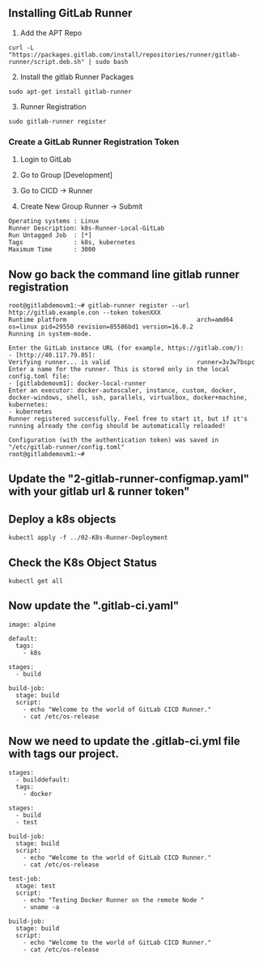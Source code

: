 ## Installing GitLab Runner

1. Add the APT Repo 
```
curl -L "https://packages.gitlab.com/install/repositories/runner/gitlab-runner/script.deb.sh" | sudo bash
```

2. Install the gitlab Runner Packages 
```
sudo apt-get install gitlab-runner
```

3. Runner Registration 
```
sudo gitlab-runner register
```

### Create a GitLab Runner Registration Token

1. Login to GitLab 

2. Go to Group [Development]

3. Go to CICD -> Runner

4. Create New Group Runner  -> Submit
```
Operating systems : Linux 
Runner Description: k8s-Runner-Local-GitLab
Run Untagged Job  : [*]
Tags              : k8s, kubernetes
Maximum Time      : 3000
```


## Now go back the command line gitlab runner registration
```
root@gitlabdemovm1:~# gitlab-runner register --url http://gitlab.example.con --token tokenXXX
Runtime platform                                    arch=amd64 os=linux pid=29550 revision=85586bd1 version=16.0.2
Running in system-mode.                            
                                                   
Enter the GitLab instance URL (for example, https://gitlab.com/):
- [http://40.117.79.85]: 
Verifying runner... is valid                        runner=3v3w7bspc
Enter a name for the runner. This is stored only in the local config.toml file:
- [gitlabdemovm1]: docker-local-runner
Enter an executor: docker-autoscaler, instance, custom, docker, docker-windows, shell, ssh, parallels, virtualbox, docker+machine, kubernetes:
- kubernetes
Runner registered successfully. Feel free to start it, but if it's running already the config should be automatically reloaded!
 
Configuration (with the authentication token) was saved in "/etc/gitlab-runner/config.toml" 
root@gitlabdemovm1:~# 
```

## Update the "2-gitlab-runner-configmap.yaml" with your gitlab url & runner token" 


## Deploy a k8s objects 
```
kubectl apply -f ../02-K8s-Runner-Deployment
```

## Check the K8s Object Status 
```
kubectl get all
```

## Now update the ".gitlab-ci.yaml"
```
image: alpine

default:
  tags:
    - k8s
    
stages: 
  - build

build-job:
  stage: build
  script:
    - echo "Welcome to the world of GitLab CICD Runner."
    - cat /etc/os-release
```




## Now we need to update the .gitlab-ci.yml file with tags our project. 

```
stages: 
  - builddefault:
  tags:
    - docker

stages: 
  - build
  - test

build-job:
  stage: build
  script:
    - echo "Welcome to the world of GitLab CICD Runner."
    - cat /etc/os-release

test-job:
  stage: test
  script:
    - echo "Testing Docker Runner on the remote Node "
    - uname -a

build-job:
  stage: build
  script:
    - echo "Welcome to the world of GitLab CICD Runner."
    - cat /etc/os-release 
```    
